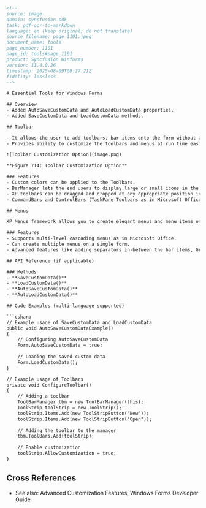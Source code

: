 ```html
<!-- 
source: image
domain: syncfusion-sdk
task: pdf-ocr-to-markdown
language: en (keep original; do not translate)
source_filename: page_1101.jpeg
document_name: tools
page_number: 1101
page_id: tools#page_1101
product: Syncfusion Winforms
version: 11.4.0.26
timestamp: 2025-08-09T08:27:21Z
fidelity: lossless
-->

# Essential Tools for Windows Forms

## Overview
- Added AutoSaveCustomData and AutoLoadCustomData properties.
- Added SaveCustomData and LoadCustomData methods.

## Toolbar

- It allows the user to add toolbars, bar items onto the form without adding a single line of code.
- Provides ability to customize the toolbars and menus at run time easily as shown below.

![Toolbar Customization Option](image.png)

**Figure 714: Toolbar Customization Option**

### Features
- Custom colors can be applied to the Toolbars.
- BarManager lets the end users to display large or small icons in the toolbars.
- XP toolbars can be dragged and dropped at any appropriate position inside the form.
- CommandBars and ControlBars (TaskPane Toolbars as in Microsoft Office) are used to generate dockable and floatable toolbars as in Microsoft Office on the form.

## Menus

XP Menus framework allows you to create elegant menus and menu items on the toolbar and provides the following features.

### Features
- Supports multi-level cascading menus as in Microsoft Office.
- Can create multiple menus on a single form.
- Advanced features like adding separators in-between the bar items, Grouping the items etc., are supported.

## API Reference (if applicable)

### Methods
- **SaveCustomData()**
- **LoadCustomData()**
- **AutoSaveCustomData()**
- **AutoLoadCustomData()**

## Code Examples (multi-language supported)

```csharp
// Example usage of SaveCustomData and LoadCustomData
public void AutoSaveCustomDataExample()
{
    // Configuring AutoSaveCustomData
    Form.AutoSaveCustomData = true;
    
    // Loading the saved custom data
    Form.LoadCustomData();
}

// Example usage of Toolbars
private void ConfigureToolbar()
{
    // Adding a toolbar
    ToolBarManager tbm = new ToolBarManager(this);
    ToolStrip toolStrip = new ToolStrip();
    toolStrip.Items.Add(new ToolStripButton("New"));
    toolStrip.Items.Add(new ToolStripButton("Open"));
    
    // Adding the toolbar to the manager
    tbm.ToolBars.Add(toolStrip);
    
    // Enable customization
    toolStrip.AllowCustomization = true;
}
```

## Cross References
- See also: Advanced Customization Features, Windows Forms Developer Guide

<!-- tags: [Syncfusion, Windows Forms, Toolbar, Menu, Customization, ToolBarManager, XP Menus, CommandBars, ControlBars, AutoSaveCustomData, AutoLoadCustomData, SaveCustomData, LoadCustomData] keywords: [CustomToolbar, CustomizationOption, MultiLevelMenus, FloatableToolbars, DockableToolbars, AdvancedFeatures] -->
```